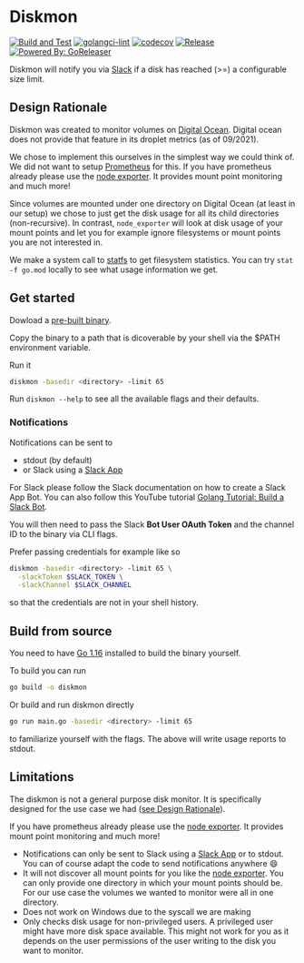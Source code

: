 # Diskmon

[![Build and Test](https://github.com/teleivo/diskmon/actions/workflows/build_test.yml/badge.svg)](https://github.com/teleivo/diskmon/actions/workflows/build_test.yml)
[![golangci-lint](https://github.com/teleivo/diskmon/actions/workflows/golangci-lint.yml/badge.svg)](https://github.com/teleivo/diskmon/actions/workflows/golangci-lint.yml)
[![codecov](https://codecov.io/gh/teleivo/diskmon/branch/main/graph/badge.svg?token=1VFP7UVS4Z)](https://codecov.io/gh/teleivo/diskmon)
[![Release](https://img.shields.io/github/release/teleivo/diskmon.svg)](https://github.com/teleivo/diskmon/releases/latest)
[![Powered By: GoReleaser](https://img.shields.io/badge/powered%20by-goreleaser-green.svg)](https://github.com/goreleaser)

Diskmon will notify you via [Slack](https://slack.com) if a disk has reached
(>=) a configurable size limit.

## Design Rationale

Diskmon was created to monitor volumes on [Digital Ocean](https://www.digitalocean.com/).
Digital ocean does not provide that feature in its droplet metrics (as of 09/2021).

We chose to implement this ourselves in the simplest way we could think of. We
did not want to setup [Prometheus](https://prometheus.io/) for this. If you
have prometheus already please use the [node exporter](https://github.com/prometheus/node_exporter).
It provides mount point monitoring and much more!

Since volumes are mounted under one directory on Digital Ocean (at least in our
setup) we chose to just get the disk usage for all its child directories
(non-recursive). In contrast, `node_exporter` will look at disk usage of your
mount points and let you for example ignore filesystems or mount points you are
not interested in.

We make a system call to [statfs](https://man.archlinux.org/man/statfs.2) to
get filesystem statistics. You can try `stat -f go.mod` locally to see what
usage information we get.

## Get started

Dowload a [pre-built binary](https://github.com/teleivo/diskmon/releases).

Copy the binary to a path that is dicoverable by your shell via the $PATH
environment variable.

Run it

```sh
diskmon -basedir <directory> -limit 65
```

Run `diskmon --help` to see all the available flags and their defaults.

### Notifications

Notifications can be sent to
* stdout (by default)
* or Slack using a [Slack App](https://api.slack.com/start/building)

For Slack please follow the Slack documentation on how to create a Slack App Bot.
You can also follow this YouTube tutorial [Golang Tutorial: Build a Slack Bot](https://youtu.be/n-7l-N541u0).

You will then need to pass the Slack **Bot User OAuth Token** and the channel
ID to the binary via CLI flags.

Prefer passing credentials for example like so

```sh
diskmon -basedir <directory> -limit 65 \
  -slackToken $SLACK_TOKEN \
  -slackChannel $SLACK_CHANNEL
```

so that the credentials are not in your shell history.

## Build from source

You need to have [Go 1.16](https://golang.org) installed to build the binary yourself.

To build you can run

```sh
go build -o diskmon
```

Or build and run diskmon directly

```sh
go run main.go -basedir <directory> -limit 65
```

to familiarize yourself with the flags. The above will write usage reports to
stdout.

## Limitations

The diskmon is not a general purpose disk monitor. It is specifically designed
for the use case we had ([see Design Rationale](#design-rationale)).

If you have prometheus already please use the [node exporter](https://github.com/prometheus/node_exporter).
It provides mount point monitoring and much more!

* Notifications can only be sent to Slack using a [Slack App](https://api.slack.com/start/building)
or to stdout.
You can of course adapt the code to send notifications anywhere :smile:
* It will not discover all mount points for you like the [node exporter](https://github.com/prometheus/node_exporter).
You can only provide one directory in which your mount points should be.
For our use case the volumes we wanted to monitor were all in one directory.
* Does not work on Windows due to the syscall we are making
* Only checks disk usage for non-privileged users. A privileged user might have
  more disk space available. This might not work for you as it depends on the
  user permissions of the user writing to the disk you want to monitor.
